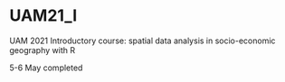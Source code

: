 # UAM21_I
UAM 2021 Introductory course: spatial data analysis in socio-economic geography with R

5-6 May completed
